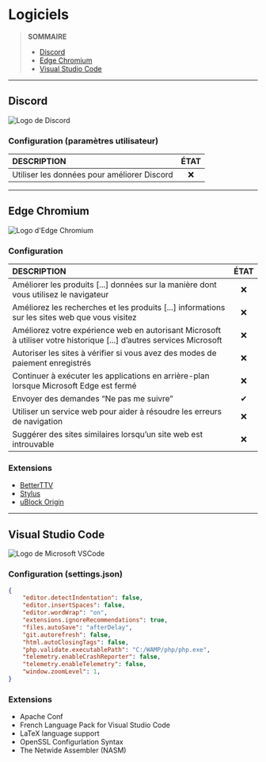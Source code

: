 # Logiciels

> **SOMMAIRE**
> + [Discord](#discord)
> + [Edge Chromium](#edge-chromium)
> + [Visual Studio Code](#visual-studio-code)

---

## Discord

![Logo de Discord](https://nsa40.casimages.com/img/2020/09/29/200929091822212346.png)

### Configuration (paramètres utilisateur)

|DESCRIPTION|ÉTAT|
|:--|:--:|
|Utiliser les données pour améliorer Discord|❌|

---

## Edge Chromium

![Logo d'Edge Chromium](https://nsa40.casimages.com/img/2020/09/01/200901085519215466.png)

### Configuration

|DESCRIPTION|ÉTAT|
|:--|:--:|
|Améliorer les produits \[...\] données sur la manière dont vous utilisez le navigateur|❌|
|Améliorez les recherches et les produits \[...\] informations sur les sites web que vous visitez|❌|
|Améliorez votre expérience web en autorisant Microsoft à utiliser votre historique \[...\] d’autres services Microsoft|❌|
|Autoriser les sites à vérifier si vous avez des modes de paiement enregistrés|❌|
|Continuer à exécuter les applications en arrière-plan lorsque Microsoft Edge est fermé|❌|
|Envoyer des demandes “Ne pas me suivre”|✔|
|Utiliser un service web pour aider à résoudre les erreurs de navigation|❌|
|Suggérer des sites similaires lorsqu’un site web est introuvable|❌|

### Extensions

+ [BetterTTV](https://betterttv.com/)
+ [Stylus](https://add0n.com/stylus.html)
+ [uBlock Origin](https://ublockorigin.com/fr)

---

## Visual Studio Code

![Logo de Microsoft VSCode](https://user-images.githubusercontent.com/4087713/29303914-79fbaa14-8166-11e7-813b-826c6c4949a6.png)

### Configuration (settings.json)

```json
{
	"editor.detectIndentation": false,
	"editor.insertSpaces": false,
	"editor.wordWrap": "on",
	"extensions.ignoreRecommendations": true,
	"files.autoSave": "afterDelay",
	"git.autorefresh": false,
	"html.autoClosingTags": false,
	"php.validate.executablePath": "C:/WAMP/php/php.exe",
	"telemetry.enableCrashReporter": false,
	"telemetry.enableTelemetry": false,
	"window.zoomLevel": 1,
}
```

### Extensions

+ Apache Conf
+ French Language Pack for Visual Studio Code
+ LaTeX language support
+ OpenSSL Configurlation Syntax
+ The Netwide Assembler (NASM)
